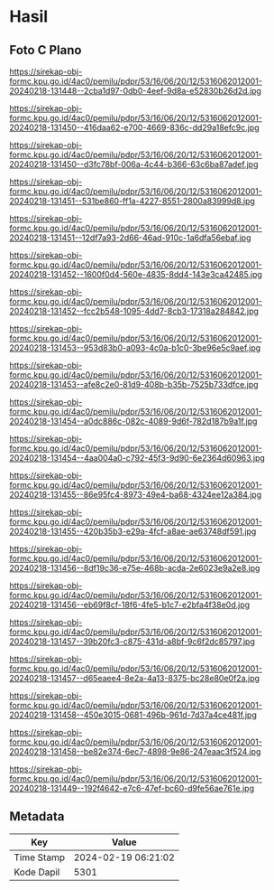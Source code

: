 # Hasil

## Foto C Plano

https://sirekap-obj-formc.kpu.go.id/4ac0/pemilu/pdpr/53/16/06/20/12/5316062012001-20240218-131448--2cba1d97-0db0-4eef-9d8a-e52830b26d2d.jpg

https://sirekap-obj-formc.kpu.go.id/4ac0/pemilu/pdpr/53/16/06/20/12/5316062012001-20240218-131450--416daa62-e700-4669-836c-dd29a18efc9c.jpg

https://sirekap-obj-formc.kpu.go.id/4ac0/pemilu/pdpr/53/16/06/20/12/5316062012001-20240218-131450--d3fc78bf-006a-4c44-b366-63c6ba87adef.jpg

https://sirekap-obj-formc.kpu.go.id/4ac0/pemilu/pdpr/53/16/06/20/12/5316062012001-20240218-131451--531be860-ff1a-4227-8551-2800a83999d8.jpg

https://sirekap-obj-formc.kpu.go.id/4ac0/pemilu/pdpr/53/16/06/20/12/5316062012001-20240218-131451--12df7a93-2d66-46ad-910c-1a6dfa56ebaf.jpg

https://sirekap-obj-formc.kpu.go.id/4ac0/pemilu/pdpr/53/16/06/20/12/5316062012001-20240218-131452--1600f0d4-560e-4835-8dd4-143e3ca42485.jpg

https://sirekap-obj-formc.kpu.go.id/4ac0/pemilu/pdpr/53/16/06/20/12/5316062012001-20240218-131452--fcc2b548-1095-4dd7-8cb3-17318a284842.jpg

https://sirekap-obj-formc.kpu.go.id/4ac0/pemilu/pdpr/53/16/06/20/12/5316062012001-20240218-131453--953d83b0-a093-4c0a-b1c0-3be96e5c9aef.jpg

https://sirekap-obj-formc.kpu.go.id/4ac0/pemilu/pdpr/53/16/06/20/12/5316062012001-20240218-131453--afe8c2e0-81d9-408b-b35b-7525b733dfce.jpg

https://sirekap-obj-formc.kpu.go.id/4ac0/pemilu/pdpr/53/16/06/20/12/5316062012001-20240218-131454--a0dc886c-082c-4089-9d6f-782d187b9a1f.jpg

https://sirekap-obj-formc.kpu.go.id/4ac0/pemilu/pdpr/53/16/06/20/12/5316062012001-20240218-131454--4aa004a0-c792-45f3-9d90-6e2364d60963.jpg

https://sirekap-obj-formc.kpu.go.id/4ac0/pemilu/pdpr/53/16/06/20/12/5316062012001-20240218-131455--86e95fc4-8973-49e4-ba68-4324ee12a384.jpg

https://sirekap-obj-formc.kpu.go.id/4ac0/pemilu/pdpr/53/16/06/20/12/5316062012001-20240218-131455--420b35b3-e29a-4fcf-a8ae-ae63748df591.jpg

https://sirekap-obj-formc.kpu.go.id/4ac0/pemilu/pdpr/53/16/06/20/12/5316062012001-20240218-131456--8df19c36-e75e-468b-acda-2e6023e9a2e8.jpg

https://sirekap-obj-formc.kpu.go.id/4ac0/pemilu/pdpr/53/16/06/20/12/5316062012001-20240218-131456--eb69f8cf-18f6-4fe5-b1c7-e2bfa4f38e0d.jpg

https://sirekap-obj-formc.kpu.go.id/4ac0/pemilu/pdpr/53/16/06/20/12/5316062012001-20240218-131457--39b20fc3-c875-431d-a8bf-9c6f2dc85797.jpg

https://sirekap-obj-formc.kpu.go.id/4ac0/pemilu/pdpr/53/16/06/20/12/5316062012001-20240218-131457--d65eaee4-8e2a-4a13-8375-bc28e80e0f2a.jpg

https://sirekap-obj-formc.kpu.go.id/4ac0/pemilu/pdpr/53/16/06/20/12/5316062012001-20240218-131458--450e3015-0681-496b-961d-7d37a4ce481f.jpg

https://sirekap-obj-formc.kpu.go.id/4ac0/pemilu/pdpr/53/16/06/20/12/5316062012001-20240218-131458--be82e374-6ec7-4898-9e86-247eaac3f524.jpg

https://sirekap-obj-formc.kpu.go.id/4ac0/pemilu/pdpr/53/16/06/20/12/5316062012001-20240218-131449--192f4642-e7c6-47ef-bc60-d9fe56ae761e.jpg


## Metadata

| Key        | Value               |
| ---------- | ------------------- |
| Time Stamp | 2024-02-19 06:21:02 |
| Kode Dapil | 5301                |



